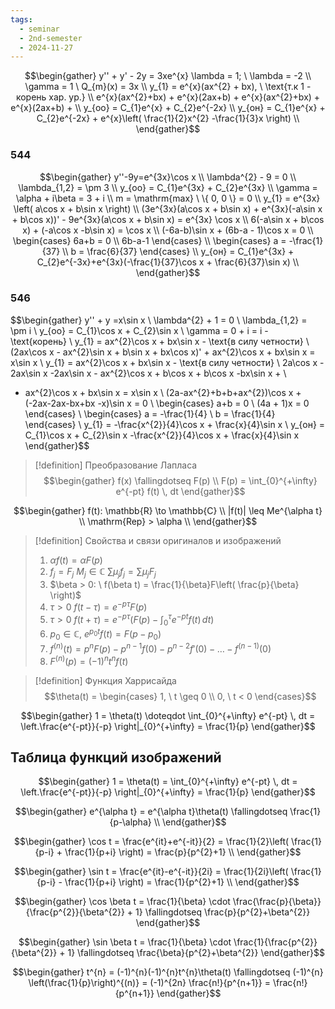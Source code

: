 ```yaml
---
tags:
  - seminar
  - 2nd-semester
  - 2024-11-27
---
```


$$\begin{gather}
y'' + y' - 2y = 3xe^{x}
\lambda = 1; \ \lambda = -2 \\
\gamma = 1 \ Q_{m}(x) = 3x \\
y_{1} = e^{x}(ax^{2} + bx), \ \text{т.к 1 - корень хар. ур.} \\
e^{x}(ax^{2}+bx) + e^{x}(2ax+b) + e^{x}(ax^{2}+bx) + e^{x}(2ax+b) +  \\
y_{оо} = C_{1}e^{x} + C_{2}e^{-2x} \\
y_{он} = C_{1}e^{x} + C_{2}e^{-2x} + e^{x}\left( \frac{1}{2}x^{2} -\frac{1}{3}x \right) \\
\end{gather}$$

### 544

$$\begin{gather}
y''-9y=e^{3x}\cos x \\
\lambda^{2} - 9 = 0 \\
\lambda_{1,2} = \pm 3 \\
y_{оо} = C_{1}e^{3x} + C_{2}e^{3x} \\
\gamma = \alpha + i\beta = 3 + i \\
m = \mathrm{max} \ \{ 0, 0 \} = 0 \\
y_{1} = e^{3x} \left( a\cos x + b\sin x \right) \\
(3e^{3x}(a\cos x + b\sin x) + e^{3x}(-a\sin x + b\cos x))' - 9e^{3x}(a\cos x + b\sin x) = e^{3x} \cos x \\
6(-a\sin x + b\cos x) + (-a\cos x -b\sin x) = \cos x \\
(-6a-b)\sin x + (6b-a - 1)\cos x = 0 \\
\begin{cases}
6a+b = 0 \\
6b-a-1 
\end{cases} \\
\begin{cases}
 a = -\frac{1}{37} \\
b = \frac{6}{37}
\end{cases} \\
y_{он} = C_{1}e^{3x} + C_{2}e^{-3x}+e^{3x}(-\frac{1}{37}\cos x + \frac{6}{37}\sin x) \\
\end{gather}$$

### 546

$$\begin{gather}
y'' + y =x\sin x \\
\lambda^{2} + 1 = 0 \\
\lambda_{1,2} = \pm i \\
y_{оо} = C_{1}\cos x + C_{2}\sin x \\
\gamma = 0 + i = i - \text{корень} \\
y_{1} = ax^{2}\cos x + bx\sin x - \text{в силу четности} \\ (2ax\cos x - ax^{2}\sin x + b\sin x + bx\cos x)' + ax^{2}\cos x + bx\sin x = x\sin x \\
y_{1} = ax^{2}\cos x + bx\sin x - \text{в силу четности} \\ 
2a\cos x - 2ax\sin x -2ax\sin x - ax^{2}\cos x + b\cos x + b\cos x -bx\sin x + \\
+ ax^{2}\cos x + bx\sin x = x\sin x \\
(2a-ax^{2}+b+b+ax^{2})\cos x + (-2ax-2ax-bx+bx -x)\sin x = 0 \\
\begin{cases}
a+b = 0 \\
(4a + 1)x = 0 
\end{cases} \\
\begin{cases}
a = -\frac{1}{4} \\
b = \frac{1}{4}
\end{cases} \\
y_{1} = -\frac{x^{2}}{4}\cos x + \frac{x}{4}\sin x \\
y_{он} = C_{1}\cos x + C_{2}\sin x -\frac{x^{2}}{4}\cos x + \frac{x}{4}\sin x 
\end{gather}$$

> [!definition] Преобразование Лапласа
> $$\begin{gather}
f(x) \fallingdotseq F(p) \\
F(p) = \int_{0}^{+\infty} e^{-pt} f(t) \, dt 
\end{gather}$$

$$\begin{gather}
f(t): \mathbb{R} \to \mathbb{C} \\
|f(t)| \leq Me^{\alpha t} \\
\mathrm{Rep} > \alpha \\
\end{gather}$$

> [!definition] Свойства и связи оригиналов и изображений
> 1. $\alpha f(t) = \alpha F(p)$
> 2. $f_{j} = F_{j} \ M_{j} \in \mathbb{C} \ \sum \mu_{j}f_{j} = \sum \mu_{j}F_{j}$
> 3. $\beta > 0: \ f(\beta t) = \frac{1}{\beta}F\left( \frac{p}{\beta} \right)$
> 4. $\tau > 0 \ f(t - \tau) = e^{-p\tau}F(p)$
> 5. $\tau > 0 \ f(t + \tau) = e^{-p\tau}\left( F(p) - \int_{0}^{\tau} e^{-pt}f(t) \, dt \right)$
> 6. $p_{0} \in \mathbb{C}, \ e^{p_{0}t}f(t) = F(p-p_{0})$
> 7. $f^{(n)}(t) = p^{n}F(p)-p^{n-1}f(0) - p^{n-2}f'(0) - \dots - f^{(n-1)}(0)$
> 8. $F^{(n)}(p) = (-1)^{n}t^{n}f(t)$

> [!definition] Функция Харрисайда
> $$\theta(t) = \begin{cases}
1, \ t \geq 0 \\
0, \ t < 0
\end{cases}$$

$$\begin{gather}
1 = \theta(t) \doteqdot \int_{0}^{+\infty} e^{-pt} \, dt = \left.\frac{e^{-pt}}{-p} \right|_{0}^{+\infty} = \frac{1}{p}
\end{gather}$$

## Таблица функций изображений

$$\begin{gather}
1 = \theta(t) = \int_{0}^{+\infty} e^{-pt} \, dt = \left.\frac{e^{-pt}}{-p} \right|_{0}^{+\infty} = \frac{1}{p}
\end{gather}$$

$$\begin{gather}
e^{\alpha t} = e^{\alpha t}\theta(t) \fallingdotseq \frac{1}{p-\alpha} \\
\end{gather}$$

$$\begin{gather}
\cos t = \frac{e^{it}+e^{-it}}{2} = \frac{1}{2}\left( \frac{1}{p-i} + \frac{1}{p+i} \right) = \frac{p}{p^{2}+1} \\
\end{gather}$$

$$\begin{gather}
\sin t = \frac{e^{it}-e^{-it}}{2i} = \frac{1}{2i}\left( \frac{1}{p-i} - \frac{1}{p+i} \right) = \frac{1}{p^{2}+1} \\
\end{gather}$$

$$\begin{gather}
\cos \beta t = \frac{1}{\beta} \cdot \frac{\frac{p}{\beta}}{\frac{p^{2}}{\beta^{2}} + 1} \fallingdotseq \frac{p}{p^{2}+\beta^{2}}
\end{gather}$$

$$\begin{gather}
\sin \beta t = \frac{1}{\beta} \cdot \frac{1}{\frac{p^{2}}{\beta^{2}} + 1} \fallingdotseq \frac{\beta}{p^{2}+\beta^{2}}
\end{gather}$$

$$\begin{gather}
t^{n} = (-1)^{n}(-1)^{n}t^{n}\theta(t) \fallingdotseq (-1)^{n} \left(\frac{1}{p}\right)^{(n)} = (-1)^{2n} \frac{n!}{p^{n+1}} = \frac{n!}{p^{n+1}}
\end{gather}$$
